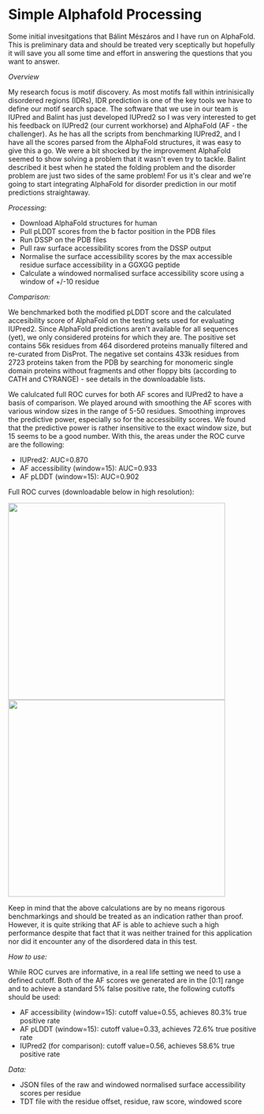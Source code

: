 # Simple Alphafold Processing

Some initial invesitgations that Bálint Mészáros and I have run on AlphaFold. This is preliminary data and should be treated very sceptically but hopefully it will save you all some time and effort in answering the questions that you want to answer.

*Overview*

My research focus is motif discovery. As most motifs fall within intrinisically disordered regions (IDRs), IDR prediction is one of the key tools we have to define our motif search space. The software that we use in our team is IUPred and Balint has just developed IUPred2 so I was very interested to get his feedback on IUPred2 (our current workhorse) and AlphaFold (AF - the challenger). As he has all the scripts from benchmarking IUPred2, and I have all the scores parsed from the AlphaFold structures, it was easy to give this a go. We were a bit shocked by the improvement AlphaFold seemed to show solving a problem that it wasn't even try to tackle. Balint described it best when he stated the folding problem and the disorder problem are just two sides of the same problem! For us it's clear and we're going to start integrating AlphaFold for disorder prediction in our motif predictions straightaway.

*Processing:*
- Download AlphaFold structures for human
- Pull pLDDT scores from the b factor position in the PDB files
- Run DSSP on the PDB files
- Pull raw surface accessibility scores from the DSSP output 
- Normalise the surface accessibility scores by the max accessible residue surface accessibility in a GGXGG peptide
- Calculate a windowed normalised surface accessibility score using a window of +/-10 residue

*Comparison:*

We benchmarked both the modified pLDDT score and the calculated accesibility score of AlphaFold on the testing sets used for evaluating IUPred2. Since AlphaFold predictions aren't available for all sequences (yet), we only considered proteins for which they are. The positive set contains 56k residues from 464 disordered proteins manually filtered and re-curated from DisProt. The negative set contains 433k residues from 2723 proteins taken from the PDB by searching for monomeric single domain proteins without fragments and other floppy bits (according to CATH and CYRANGE) - see details in the downloadable lists.

We calulcated full ROC curves for both AF scores and IUPred2 to have a basis of comparison. We played around with smoothing the AF scores with various window sizes in the range of 5-50 residues. Smoothing improves the predictive power, especially so for the accessibility scores. We found that the predictive power is rather insensitive to the exact window size, but 15 seems to be a good number. With this, the areas under the ROC curve are the following:
- IUPred2: AUC=0.870
- AF accessibility (window=15): AUC=0.933
- AF pLDDT (window=15): AUC=0.902

Full ROC curves (downloadable below in high resolution):

<img src="https://user-images.githubusercontent.com/14313974/126916867-fd5f2b91-0c0d-4413-a30c-4116f9b5b6d4.png" width="440" height="400"><img src="https://user-images.githubusercontent.com/14313974/126916884-4f41405c-e675-4750-87f0-3d4b4e294d9b.png" width="440" height="400">

Keep in mind that the above calculations are by no means rigorous benchmarkings and should be treated as an indication rather than proof. However, it is quite striking that AF is able to achieve such a high performance despite that fact that it was neither trained for this application nor did it encounter any of the disordered data in this test.

*How to use:*

While ROC curves are informative, in a real life setting we need to use a defined cutoff. Both of the AF scores we generated are in the [0:1] range and to achieve a standard 5% false positive rate, the following cutoffs should be used:
- AF accessibility (window=15): cutoff value=0.55, achieves 80.3% true positive rate
- AF pLDDT (window=15): cutoff value=0.33, achieves 72.6% true positive rate
- IUPred2 (for comparison): cutoff value=0.56, achieves 58.6% true positive rate


*Data:*
- JSON files of the raw and windowed normalised surface accessibility scores per residue
- TDT file with the residue offset, residue, raw score, windowed score
